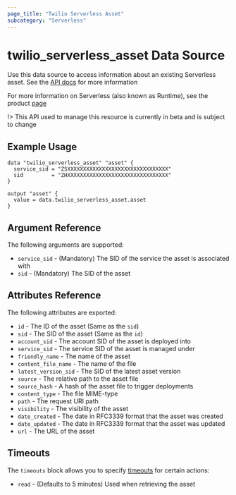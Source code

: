 ```yaml
---
page_title: "Twilio Serverless Asset"
subcategory: "Serverless"
---
```


# twilio_serverless_asset Data Source

Use this data source to access information about an existing Serverless asset. See the [API docs](https://www.twilio.com/docs/proxy/api/phone-number) for more information

For more information on Serverless (also known as Runtime), see the product [page](https://www.twilio.com/runtime)

!> This API used to manage this resource is currently in beta and is subject to change

## Example Usage

```hcl
data "twilio_serverless_asset" "asset" {
  service_sid = "ZSXXXXXXXXXXXXXXXXXXXXXXXXXXXXXXXX"
  sid         = "ZHXXXXXXXXXXXXXXXXXXXXXXXXXXXXXXXX"
}

output "asset" {
  value = data.twilio_serverless_asset.asset
}
```

## Argument Reference

The following arguments are supported:

- `service_sid` - (Mandatory) The SID of the service the asset is associated with
- `sid` - (Mandatory) The SID of the asset

## Attributes Reference

The following attributes are exported:

- `id` - The ID of the asset (Same as the `sid`)
- `sid` - The SID of the asset (Same as the `id`)
- `account_sid` - The account SID of the asset is deployed into
- `service_sid` - The service SID of the asset is managed under
- `friendly_name` - The name of the asset
- `content_file_name` - The name of the file
- `latest_version_sid` - The SID of the latest asset version
- `source` - The relative path to the asset file
- `source_hash` - A hash of the asset file to trigger deployments
- `content_type` - The file MIME-type
- `path` - The request URI path
- `visibility` - The visibility of the asset
- `date_created` - The date in RFC3339 format that the asset was created
- `date_updated` - The date in RFC3339 format that the asset was updated
- `url` - The URL of the asset

## Timeouts

The `timeouts` block allows you to specify [timeouts](https://www.terraform.io/docs/configuration/resources.html#timeouts) for certain actions:

- `read` - (Defaults to 5 minutes) Used when retrieving the asset
